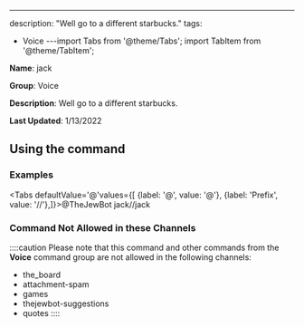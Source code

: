 ---
description: "Well go to a different starbucks."
tags:
  - Voice
---import Tabs from '@theme/Tabs';
import TabItem from '@theme/TabItem';

**Name**: jack

**Group**: Voice

**Description**: Well go to a different starbucks.

**Last Updated**: 1/13/2022

## Using the command

### Examples
<Tabs defaultValue='@'values={[ {label: '@', value: '@'}, {label: 'Prefix', value: '//'},]}><TabItem value='@'>@TheJewBot jack</TabItem><TabItem value='//'>//jack</TabItem></Tabs>

### Command Not Allowed in these Channels
::::caution Please note that this command and other commands from the **Voice** command group are not allowed in the following channels:
- the_board
- attachment-spam
- games
- thejewbot-suggestions
- quotes
::::